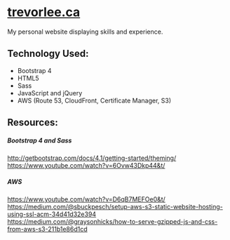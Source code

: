 # [trevorlee.ca](https://trevorlee.ca)

My personal website displaying skills and experience. 

## Technology Used:
* Bootstrap 4
* HTML5
* Sass
* JavaScript and jQuery
* AWS (Route 53, CloudFront, Certificate Manager, S3)


## Resources:
##### Bootstrap 4 and Sass
http://getbootstrap.com/docs/4.1/getting-started/theming/ <br />
https://www.youtube.com/watch?v=6Ovw43Dkp44&t/ <br />
##### AWS
https://www.youtube.com/watch?v=D6qB7MEFOe0&t/ <br />
https://medium.com/@sbuckpesch/setup-aws-s3-static-website-hosting-using-ssl-acm-34d41d32e394 <br />
https://medium.com/@graysonhicks/how-to-serve-gzipped-js-and-css-from-aws-s3-211b1e86d1cd <br />
